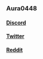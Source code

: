 ### Aura0448
#### [Discord](https://discord.gg/WFttMjJ)
#### [Twitter](https://twitter.com/Aura0448)
#### [Reddit](https://www.reddit.com/u/Aura448)
